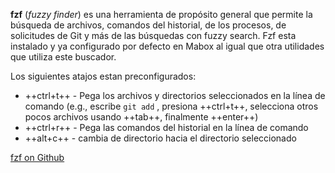 **fzf** (*fuzzy finder*)  es una herramienta de propósito general que permite la búsqueda de archivos, comandos del historial, de los procesos, de solicitudes de Git y más de las búsquedas con  fuzzy search.
Fzf  esta instalado y ya configurado por defecto en Mabox al igual que otra utilidades que utiliza este buscador.

Los siguientes atajos estan preconfigurados:

- ++ctrl+t++ - Pega los archivos y directorios seleccionados en la línea de comando  (e.g., escribe  `git add` , presiona ++ctrl+t++, selecciona otros pocos archivos usando  ++tab++, finalmente ++enter++)
- ++ctrl+r++ - Pega las comandos del historial en la línea de comando 
- ++alt+c++ - cambia de directorio hacia el directorio seleccionado

[fzf on Github](https://github.com/junegunn/fzf)
